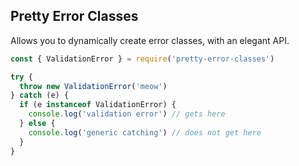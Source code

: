 ## Pretty Error Classes

Allows you to dynamically create error classes, with an elegant API.

~~~ javascript
const { ValidationError } = require('pretty-error-classes')

try {
  throw new ValidationError('meow')
} catch (e) {
  if (e instanceof ValidationError) {
    console.log('validation error') // gets here
  } else {
    console.log('generic catching') // does not get here
  }
}
~~~~
